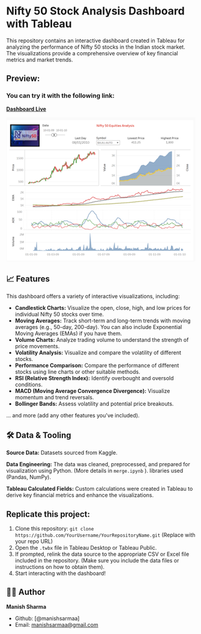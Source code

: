 # Nifty 50 Stock Analysis Dashboard with Tableau

This repository contains an interactive dashboard created in Tableau for analyzing the performance of Nifty 50 stocks in the Indian stock market.  The visualizations provide a comprehensive overview of key financial metrics and market trends.

## Preview:

### You can try it with the following link:
**[Dashboard Live](https://public.tableau.com/views/Dashboard_17385920524510/Dashboard?:language=en-GB&:sid=&:redirect=auth&:display_count=n&:origin=viz_share_link)** 

![Dashboard Preview](Dashborad.png) 

## 📈 Features

This dashboard offers a variety of interactive visualizations, including:

* **Candlestick Charts:** Visualize the open, close, high, and low prices for individual Nifty 50 stocks over time.
* **Moving Averages:** Track short-term and long-term trends with moving averages (e.g., 50-day, 200-day).  You can also include Exponential Moving Averages (EMAs) if you have them.
* **Volume Charts:** Analyze trading volume to understand the strength of price movements.
* **Volatility Analysis:**  Visualize and compare the volatility of different stocks.
* **Performance Comparison:** Compare the performance of different stocks using line charts or other suitable methods.
* **RSI (Relative Strength Index):** Identify overbought and oversold conditions.
* **MACD (Moving Average Convergence Divergence):**  Visualize momentum and trend reversals.
* **Bollinger Bands:**  Assess volatility and potential price breakouts.

... and more (add any other features you've included).

## 🛠 Data & Tooling

**Source Data:** Datasets sourced from Kaggle. 

**Data Engineering:** The data was cleaned, preprocessed, and prepared for visualization using Python. (More details in `merge.ipynb` ).  libraries used (Pandas, NumPy).

**Tableau Calculated Fields:** Custom calculations were created in Tableau to derive key financial metrics and enhance the visualizations.

## Replicate this project:

1. Clone this repository: `git clone https://github.com/YourUsername/YourRepositoryName.git` (Replace with your repo URL)
2. Open the `.twbx` file in Tableau Desktop or Tableau Public.
3. If prompted, relink the data source to the appropriate CSV or Excel file included in the repository.  (Make sure you include the data files or instructions on how to obtain them).
4. Start interacting with the dashboard!

## 👩‍💻 Author

**Manish Sharma**
- Github: [@manishsarmaa]
- Email: manishsarmaa@gmail.com
